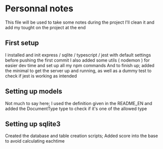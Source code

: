 # Personnal notes

This file will be used to take some notes during the project
I'll clean it and add my tought on the project at the end

## First setup

I installed and init express / sqlite / typescript / jest with default settings before pushing the first commit
I also added some utils ( nodemon ) for easier dev time and set up all my npm commands
And to finish up; added the minimal to get the server up and running, as well as a dummy test to check if jest is working as intended

## Setting up models

Not much to say here; I used the definition given in the README_EN and added the DocumentType type to check if it's one of the allowed type

## Setting up sqlite3

Created the database and table creation scripts; Added score into the base to avoid calculating eachtime